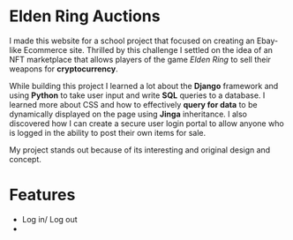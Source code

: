 # Elden Ring Auctions

I made this website for a school project that focused on creating an Ebay-like Ecommerce site. Thrilled by this challenge I settled on the idea of an NFT marketplace that allows players of the game *Elden Ring* to sell their weapons for **cryptocurrency**.

While building this project I learned a lot about the **Django** framework and using **Python** to take user input and write **SQL** queries to a database. I learned more about CSS and how to effectively **query for data** to be dynamically displayed on the page using **Jinga** inheritance. I also discovered how I can create a secure user login portal to allow anyone who is logged in the ability to post their own items for sale.

My project stands out because of its interesting and original design and concept.

# Features
- Log in/ Log out
- 

